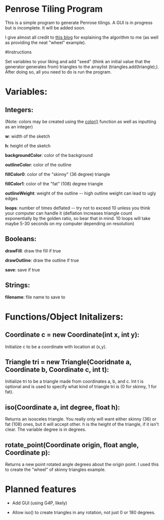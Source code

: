 # Penrose Tiling Program

This is a simple program to generate Penrose tilings. A GUI is in progress but is incomplete. It will be added soon.

I give almost all credit to [this blog](http://preshing.com/20110831/penrose-tiling-explained/) for explaining the algorithm to me (as well as providing the neat "wheel" example).

#Instructions

Set variables to your liking and add "seed" (think an initial value that the generator generates from) triangles to the arraylist (triangles.add(triangle);). After doing so, all you need to do is run the program.

# Variables:

## Integers:

(Note: colors may be created using the [color()](https://processing.org/reference/color_.html) function as well as inputting as an integer)

**w**: width of the sketch

**h**: height of the sketch

**backgroundColor**: color of the background

**outlineColor**: color of the outline

**fillColor0**: color of the "skinny" (36 degree) triangle

**fillColor1**: color of the "fat" (108) degree triangle

**outlineWeight**: weight of the outline -- high outline weight can lead to ugly edges

**loops**: number of times deflated -- try not to exceed 10 unless you think your computer can handle it (deflation increases triangle count exponentially by the golden ratio, so bear that in mind. 10 loops will take maybe 5-30 seconds on my computer depending on resolution)

## Booleans:

**drawFill**: draw the fill if true

**drawOutline**: draw the outline if true

**save**: save if true

## Strings:

**filename**: file name to save to

# Functions/Object Initalizers:

## Coordinate c = new Coordinate(int x, int y):

Initialize c to be a coordinate with location at (x,y).

## Triangle tri = new Triangle(Cooridnate a, Coordinate b, Coordinate c, int t):

Initialize tri to be a triangle made from coordinates a, b, and c. Int t is optional and is used to specify what kind of triangle tri is (0 for skinny, 1 for fat).

## iso(Coordinate a, int degree, float h):

Returns an isosceles triangle. You really only will want either skinny (36) or fat (108) ones, but it will accept other. h is the height of the triangle, if it isn't clear. The variable degree is in degrees.

## rotate_point(Coordinate origin, float angle, Coordinate p):

Returns a new point rotated angle degrees about the origin point. I used this to create the "wheel" of skinny triangles example.

# Planned features

* Add GUI (using G4P, likely)

* Allow iso() to create triangles in any rotation, not just 0 or 180 degrees.
